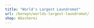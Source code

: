 ```yaml
---
title: "World's Largest Laundromat"
url: /berwyn/worlds-largest-laundromat/
shop: Wäscherei
---
```

